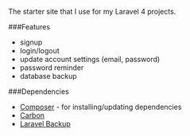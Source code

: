 The starter site that I use for my Laravel 4 projects. 

###Features

- signup
- login/logout
- update account settings (email, password)
- password reminder
- database backup

###Dependencies

- [Composer](https://getcomposer.org/) - for installing/updating dependencies
- [Carbon](https://github.com/briannesbitt/Carbon)
- [Laravel Backup](https://github.com/schickling/laravel-backup)

